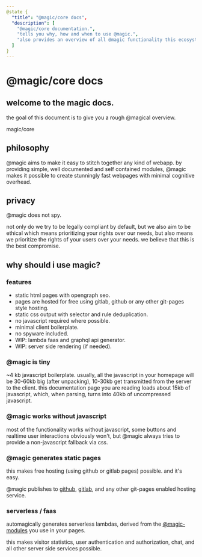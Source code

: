 ```yaml
---
@state {
  "title": "@magic/core docs",
  "description": [
    "@magic/core documentation.",
    "tells you why, how and when to use @magic.",
    "also provides an overview of all @magic functionality this ecosystem provides."
  ]
}
---
```


# @magic/core docs

## welcome to the magic docs.
the goal of this document is to give you a rough @magical overview.

<GitBadges>magic/core</GitBadges>

<h2 id='philosophy'>philosophy</h2>

@magic aims to make it easy to stitch together any kind of webapp.
by providing simple, well documented and self contained modules,
@magic makes it possible to create stunningly fast
webpages with minimal cognitive overhead.

<h2 id='privacy'>privacy</h2>

@magic does not spy.

not only do we try to be legally compliant by default,
but we also aim to be ethical
which means prioritizing your rights over our needs,
but also means we prioritize the rights of your users over your needs.
we believe that this is the best compromise.

<h2 id='buzzwords'>why should i use magic?</h2>

### features
* static html pages with opengraph seo.
* pages are hosted for free using gitlab, github or any other git-pages style hosting.
* static css output with selector and rule deduplication.
* no javascript required where possible.
* minimal client boilerplate.
* no spyware included.
* WIP: lambda faas and graphql api generator.
* WIP: server side rendering (if needed).

### @magic is tiny

~4 kb javascript boilerplate.
usually, all the javascript in your homepage will be 30-60kb big (after unpacking),
10-30kb get transmitted from the server to the client.
this documentation page you are reading loads about 15kb of javascript,
which, when parsing, turns into 40kb of uncompressed javascript.

### @magic works without javascript

most of the functionality works without javascript,
some buttons and realtime user interactions obviously won't,
but @magic always tries to provide a non-javascript fallback via css.

### @magic generates static pages
this makes free hosting (using github or gitlab pages) possible. and it's easy.


@magic publishes to [github](https://github.com), [gitlab](https://gitlab.com),
and any other git-pages enabled hosting service.

### serverless / faas

automagically generates
serverless lambdas, derived from the
[@magic-modules](https://github.com/magic-modules/)
you use in your pages.

this makes visitor statistics, user authentication and authorization,
chat, and all other server side services possible.
